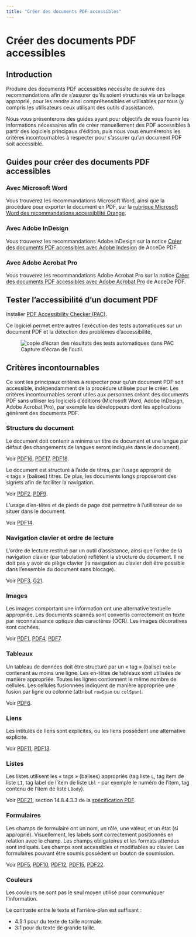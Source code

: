 ```yaml
---
title: "Créer des documents PDF accessibles"
---
```


# Créer des documents <abbr>PDF</abbr> accessibles

## Introduction

Produire des documents <abbr>PDF</abbr> accessibles nécessite de suivre des recommandations afin de s’assurer qu’ils soient structurés via un balisage approprié, pour les rendre ainsi compréhensibles et utilisables par tous (y compris les utilisateurs ceux utilisant des outils d’assistance).

Nous vous présenterons des guides ayant pour objectifs de vous fournir les informations nécessaires afin de créer manuellement des <abbr>PDF</abbr> accessibles à partir des logiciels principaux d’édition, puis nous vous énumérerons les critères incontournables à respecter pour s’assurer qu’un document <abbr>PDF</abbr> soit accessible.

## Guides pour créer des documents <abbr>PDF</abbr> accessibles

### Avec Microsoft Word

Vous trouverez les recommandations Microsoft Word, ainsi que la procédure pour exporter le document en <abbr>PDF</abbr>, sur la <a href="../word">rubrique Microsoft Word des recommandations accessibilité Orange</a>.

### Avec Adobe InDesign

Vous trouverez les recommandations Adobe inDesign sur la notice <a href="http://www.pdf-accessible.com/notices-accessibilite-indesign-acrobat/#indesign">Créer des documents <abbr>PDF</abbr> accessibles avec Adobe Indesign</a> de AcceDe <abbr>PDF</abbr>.

### Avec Adobe Acrobat Pro

Vous trouverez les recommandations Adobe Acrobat Pro sur la notice <a href="http://www.pdf-accessible.com/notices-accessibilite-indesign-acrobat/#acrobat">Créer des documents <abbr>PDF</abbr> accessibles avec Adobe Acrobat Pro</a> de AcceDe <abbr>PDF</abbr>. 

## Tester l’accessibilité d’un document <abbr>PDF</abbr>

Installer <a href="http://www.access-for-all.ch/en/pdf-lab/pdf-accessibility-checker-pac.html"><abbr>PDF</abbr> Accessibility Checker (<abbr>PAC</abbr>)</a>. 

Ce logiciel permet entre autres l’exécution des tests automatiques sur un document <abbr>PDF</abbr> et la détection des problèmes d’accessibilité,
<figure>
<img class="center" src="../images/pac1.png" alt="copie d’écran des résultats des tests automatiques dans PAC"/>
<figcaption>Capture d'écran de l'outil.</figcaption>
</figure>

## Critères incontournables

Ce sont les principaux critères à respecter pour qu’un document <abbr>PDF</abbr> soit accessible, indépendamment de la procédure utilisée pour le créer. Les critères incontournables seront utiles aux personnes créant des documents <abbr>PDF</abbr> sans utiliser les logiciels d’éditions (Microsoft Word, Adobe InDesign, Adobe Acrobat Pro), par exemple les développeurs dont les applications génèrent des documents <abbr>PDF</abbr>.

### Structure du document

Le document doit contenir a minima un titre de document et une langue par défaut (les changements de langues seront indiqués dans le document).

Voir <a hreflang="en" href="https://www.w3.org/TR/WCAG20-TECHS/PDF16.html" title="Technique PDF16 des WCAG 2.0" aria-label="Technique PDF16 des WCAG 2.0"><abbr>PDF16</abbr></a>, <a hreflang="en" href="https://www.w3.org/TR/WCAG20-TECHS/PDF17.html" title="Technique PDF17 des WCAG 2.0" aria-label="Technique PDF17 des WCAG 2.0"><abbr>PDF17</abbr></a>, <a hreflang="en" href="https://www.w3.org/TR/WCAG20-TECHS/PDF18.html" title="Technique PDF18 des WCAG 2.0" aria-label="Technique PDF18 des WCAG 2.0"><abbr>PDF18</abbr></a>.

Le document est structuré à l’aide de titres, par l’usage approprié de «&nbsp;tags&nbsp;» (balises) titres. De plus, les documents longs proposeront des signets afin de faciliter la navigation.

Voir <a hreflang="en" href="https://www.w3.org/TR/WCAG20-TECHS/PDF2.html" title="Technique PDF2 des WCAG 2.0" aria-label="Technique PDF2 des WCAG 2.0"><abbr>PDF2</abbr></a>, <a hreflang="en" href="https://www.w3.org/TR/WCAG20-TECHS/PDF9.html" title="Technique PDF9 des WCAG 2.0" aria-label="Technique PDF9 des WCAG 2.0"><abbr>PDF9</abbr></a>.

L’usage d’en-têtes et de pieds de page doit permettre à l’utilisateur de se situer dans le document.

Voir <a hreflang="en" href="https://www.w3.org/TR/WCAG20-TECHS/PDF14.html" title="Technique PDF14 des WCAG 2.0" aria-label="Technique PDF14 des WCAG 2.0"><abbr>PDF14</abbr></a>.

### Navigation clavier et ordre de lecture

L’ordre de lecture restitué par un outil d’assistance, ainsi que l’ordre de la navigation clavier (par tabulation) reflètent la structure du document. Il ne doit pas y avoir de piège clavier (la navigation au clavier doit être possible dans l’ensemble du document sans blocage).

Voir <a hreflang="en" href="https://www.w3.org/TR/WCAG20-TECHS/PDF3.html" title="Technique PDF3 des WCAG 2.0" aria-label="Technique PDF3 des WCAG 2.0"><abbr>PDF3</abbr></a>, <a hreflang="en" href="https://www.w3.org/TR/WCAG20-TECHS/G21.html" title="Technique G21 des WCAG 2.0" aria-label="Technique G21 des WCAG 2.0"><abbr>G21</abbr></a>.

### Images

Les images comportant une information ont une alternative textuelle appropriée. Les documents scannés sont convertis correctement en texte par reconnaissance optique des caractères (<abbr>OCR</abbr>). Les images décoratives sont cachées.

Voir <a hreflang="en" href="https://www.w3.org/TR/WCAG20-TECHS/PDF1.html" title="Technique PDF1 des WCAG 2.0" aria-label="Technique PDF1 des WCAG 2.0"><abbr>PDF1</abbr></a>, <a hreflang="en" href="https://www.w3.org/TR/WCAG20-TECHS/PDF4.html" title="Technique PDF4 des WCAG 2.0" aria-label="Technique PDF4 des WCAG 2.0"><abbr>PDF4</abbr></a>, <a hreflang="en" href="https://www.w3.org/TR/WCAG20-TECHS/PDF7.html" title="Technique PDF7 des WCAG 2.0" aria-label="Technique PDF7 des WCAG 2.0"><abbr>PDF7</abbr></a>.

### Tableaux

Un tableau de données doit être structuré par un «&nbsp;tag&nbsp;» (balise) `table` contenant au moins une ligne. Les en-têtes de tableaux sont utilisées de manière appropriée. Toutes les lignes contiennent le même nombre de cellules. Les cellules fusionnées indiquent de manière appropriée une fusion par ligne ou colonne (attribut `rowSpan` ou `colSpan`). 

Voir <a hreflang="en" href="https://www.w3.org/TR/WCAG20-TECHS/PDF6.html" title="Technique PDF6 des WCAG 2.0" aria-label="Technique PDF6 des WCAG 2.0"><abbr>PDF6</abbr></a>.

### Liens

Les intitulés de liens sont explicites, ou les liens possèdent une alternative explicite.

Voir <a hreflang="en" href="https://www.w3.org/TR/WCAG20-TECHS/PDF11.html" title="Technique PDF11 des WCAG 2.0" aria-label="Technique PDF11 des WCAG 2.0"><abbr>PDF11</abbr></a>, <a hreflang="en" href="https://www.w3.org/TR/WCAG20-TECHS/PDF13.html" title="Technique PDF13 des WCAG 2.0" aria-label="Technique PDF13 des WCAG 2.0"><abbr>PDF13</abbr></a>.

### Listes

Les listes utilisent les «&nbsp;tags&nbsp;» (balises) appropriés (tag liste `L`,  tag item de liste `LI`, tag label de l’item de liste `Lbl` - par exemple le numéro de l’item, tag contenu de l’item de liste `LBody`).

Voir <a hreflang="en" href="https://www.w3.org/TR/WCAG20-TECHS/PDF21.html" title="Technique PDF21 des WCAG 2.0" aria-label="Technique PDF21 des WCAG 2.0"><abbr>PDF21</abbr></a>, section 14.8.4.3.3 de la <a href="http://www.adobe.com/devnet/pdf/pdf_reference.html">spécification <abbr>PDF</abbr></a>.

### Formulaires

Les champs de formulaire ont un nom, un rôle, une valeur, et un état (si approprié). Visuellement, les labels sont correctement positionnés en relation avec le champ. Les champs obligatoires et les formats attendus sont indiqués. Les champs sont accessibles et modifiables au clavier. Les formulaires pouvant être soumis possèdent un bouton de soumission.

Voir <a hreflang="en" href="https://www.w3.org/TR/WCAG20-TECHS/PDF5.html" title="Technique PDF5 des WCAG 2.0" aria-label="Technique PDF5 des WCAG 2.0"><abbr>PDF5</abbr></a>, <a hreflang="en" href="https://www.w3.org/TR/WCAG20-TECHS/PDF10.html" title="Technique PDF10 des WCAG 2.0" aria-label="Technique PDF10 des WCAG 2.0"><abbr>PDF10</abbr></a>, <a hreflang="en" href="https://www.w3.org/TR/WCAG20-TECHS/PDF12.html" title="Technique PDF12 des WCAG 2.0" aria-label="Technique PDF12 des WCAG 2.0"><abbr>PDF12</abbr></a>, <a hreflang="en" href="https://www.w3.org/TR/WCAG20-TECHS/PDF15.html" title="Technique PDF15 des WCAG 2.0" aria-label="Technique PDF15 des WCAG 2.0"><abbr>PDF15</abbr></a>, <a hreflang="en" href="https://www.w3.org/TR/WCAG20-TECHS/PDF22.html" title="Technique PDF22 des WCAG 2.0" aria-label="Technique PDF22 des WCAG 2.0"><abbr>PDF22</abbr></a>.

### Couleurs

Les couleurs ne sont pas le seul moyen utilisé pour communiquer l’information.

Le contraste entre le texte et l’arrière-plan est suffisant&nbsp;:

-	4.5:1 pour du texte de taille normale.
-	3:1 pour du texte de grande taille.
